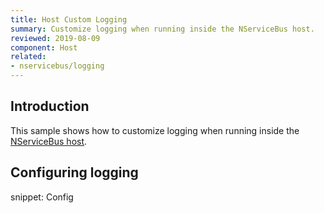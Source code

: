```yaml
---
title: Host Custom Logging
summary: Customize logging when running inside the NServiceBus host.
reviewed: 2019-08-09
component: Host
related:
- nservicebus/logging
---
```



## Introduction

This sample shows how to customize logging when running inside the [NServiceBus host](/nservicebus/hosting/nservicebus-host/).


## Configuring logging

snippet: Config